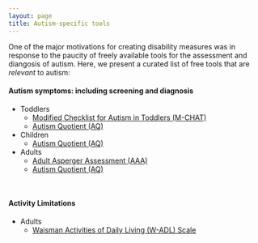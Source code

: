 ```yaml
---
layout: page
title: Autism-specific tools
---
```


One of the major motivations for creating disability measures was in response to the paucity of freely available tools for the assessment and diangosis of autism.  Here, we present a curated list of free tools that are *relevant* to autism:

#### Autism symptoms: including screening and diagnosis
* Toddlers
  * [Modified Checklist for Autism in Toddlers (M-CHAT)](http://disabilitymeasures.org/m-chat)
  * [Autism Quotient (AQ)](http://disabilitymeasures.org/aq)
* Children
  * [Autism Quotient (AQ)](http://disabilitymeasures.org/aq)
* Adults
  * [Adult Asperger Assessment (AAA)](http://disabilitymeasures.org/aaa)
  * [Autism Quotient (AQ)](http://disabilitymeasures.org/aq)

<br>

#### Activity Limitations
* Adults
  * [Waisman Activities of Daily Living (W-ADL) Scale](http://disabilitymeasures.org/w-adl)

